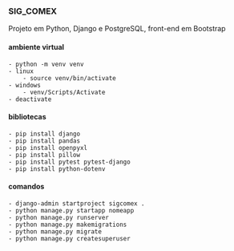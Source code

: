 ### SIG_COMEX
Projeto em Python, Django e PostgreSQL, front-end em Bootstrap

#### ambiente virtual
    - python -m venv venv
    - linux
        - source venv/bin/activate
    - windows
        - venv/Scripts/Activate
    - deactivate

#### bibliotecas
    - pip install django
    - pip install pandas
    - pip install openpyxl
    - pip install pillow
    - pip install pytest pytest-django
    - pip install python-dotenv

#### comandos
    - django-admin startproject sigcomex .
    - python manage.py startapp nomeapp
    - python manage.py runserver
    - python manage.py makemigrations
    - python manage.py migrate
    - python manage.py createsuperuser
